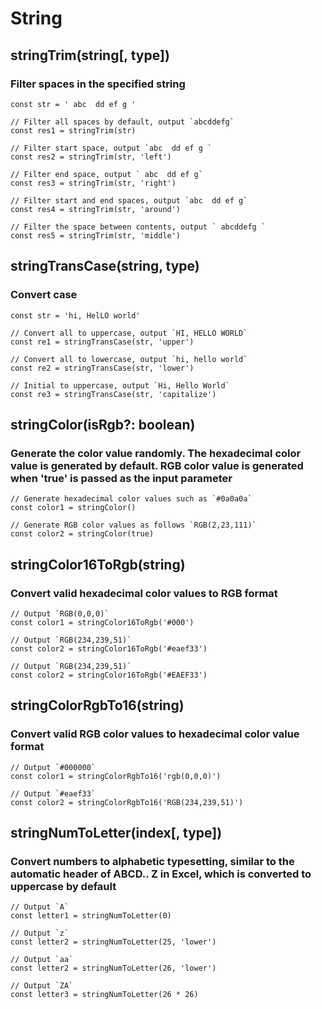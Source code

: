 # String

## stringTrim(string[, type])

### Filter spaces in the specified string

```
const str = ' abc  dd ef g '

// Filter all spaces by default, output `abcddefg`
const res1 = stringTrim(str) 

// Filter start space, output `abc  dd ef g `
const res2 = stringTrim(str, 'left')

// Filter end space, output ` abc  dd ef g`
const res3 = stringTrim(str, 'right')

// Filter start and end spaces, output `abc  dd ef g`
const res4 = stringTrim(str, 'around')

// Filter the space between contents, output ` abcddefg `
const res5 = stringTrim(str, 'middle')
```

## stringTransCase(string, type)

### Convert case

```
const str = 'hi, HelLO world'

// Convert all to uppercase, output `HI, HELLO WORLD`
const re1 = stringTransCase(str, 'upper')

// Convert all to lowercase, output `hi, hello world`
const re2 = stringTransCase(str, 'lower')

// Initial to uppercase, output `Hi, Hello World`
const re3 = stringTransCase(str, 'capitalize')
```

## stringColor(isRgb?: boolean)

### Generate the color value randomly. The hexadecimal color value is generated by default. RGB color value is generated when 'true' is passed as the input parameter

```
// Generate hexadecimal color values such as `#0a0a0a`
const color1 = stringColor()

// Generate RGB color values as follows `RGB(2,23,111)`
const color2 = stringColor(true)
```

## stringColor16ToRgb(string)

### Convert valid hexadecimal color values to RGB format

```
// Output `RGB(0,0,0)`
const color1 = stringColor16ToRgb('#000')

// Output `RGB(234,239,51)`
const color2 = stringColor16ToRgb('#eaef33')

// Output `RGB(234,239,51)`
const color2 = stringColor16ToRgb('#EAEF33')
```

## stringColorRgbTo16(string)

### Convert valid RGB color values to hexadecimal color value format

```
// Output `#000000`
const color1 = stringColorRgbTo16('rgb(0,0,0)')

// Output `#eaef33`
const color2 = stringColorRgbTo16('RGB(234,239,51)')
```

## stringNumToLetter(index[, type])

### Convert numbers to alphabetic typesetting, similar to the automatic header of ABCD.. Z in Excel, which is converted to uppercase by default

```
// Output `A`
const letter1 = stringNumToLetter(0)

// Output `z`
const letter2 = stringNumToLetter(25, 'lower')

// Output `aa`
const letter2 = stringNumToLetter(26, 'lower')

// Output `ZA`
const letter3 = stringNumToLetter(26 * 26)
```
